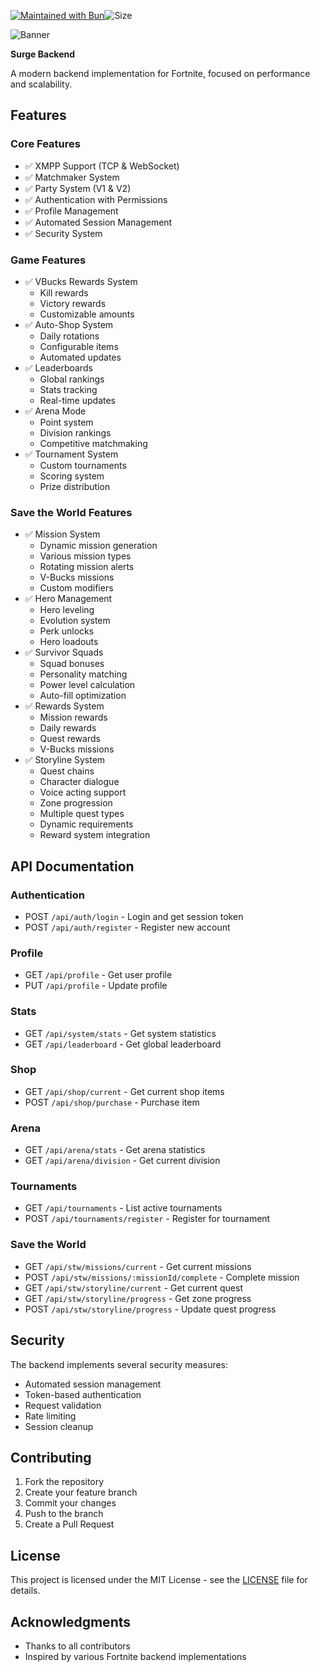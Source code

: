 [![Maintained with Bun](https://img.shields.io/badge/maintained%20with-bun-ac98ff.svg?style=for-the-badge&logo=bun)](https://bun.sh/)![Size](https://img.shields.io/github/repo-size/chloefrfr/ChronosPrivate?label=Size&style=for-the-badge)

![Banner](https://cdn2.unrealengine.com/13br-galaxycup-newsheader-1900x600-1900x600-482668392.jpg)

**Surge Backend**

A modern backend implementation for Fortnite, focused on performance and scalability.

## Features

### Core Features
- ✅ XMPP Support (TCP & WebSocket)
- ✅ Matchmaker System
- ✅ Party System (V1 & V2)
- ✅ Authentication with Permissions
- ✅ Profile Management
- ✅ Automated Session Management
- ✅ Security System

### Game Features
- ✅ VBucks Rewards System
  - Kill rewards
  - Victory rewards
  - Customizable amounts
- ✅ Auto-Shop System
  - Daily rotations
  - Configurable items
  - Automated updates
- ✅ Leaderboards
  - Global rankings
  - Stats tracking
  - Real-time updates
- ✅ Arena Mode
  - Point system
  - Division rankings
  - Competitive matchmaking
- ✅ Tournament System
  - Custom tournaments
  - Scoring system
  - Prize distribution

### Save the World Features
- ✅ Mission System
  - Dynamic mission generation
  - Various mission types
  - Rotating mission alerts
  - V-Bucks missions
  - Custom modifiers
- ✅ Hero Management
  - Hero leveling
  - Evolution system
  - Perk unlocks
  - Hero loadouts
- ✅ Survivor Squads
  - Squad bonuses
  - Personality matching
  - Power level calculation
  - Auto-fill optimization
- ✅ Rewards System
  - Mission rewards
  - Daily rewards
  - Quest rewards
  - V-Bucks missions
- ✅ Storyline System
  - Quest chains
  - Character dialogue
  - Voice acting support
  - Zone progression
  - Multiple quest types
  - Dynamic requirements
  - Reward system integration

## API Documentation

### Authentication
- POST `/api/auth/login` - Login and get session token
- POST `/api/auth/register` - Register new account

### Profile
- GET `/api/profile` - Get user profile
- PUT `/api/profile` - Update profile

### Stats
- GET `/api/system/stats` - Get system statistics
- GET `/api/leaderboard` - Get global leaderboard

### Shop
- GET `/api/shop/current` - Get current shop items
- POST `/api/shop/purchase` - Purchase item

### Arena
- GET `/api/arena/stats` - Get arena statistics
- GET `/api/arena/division` - Get current division

### Tournaments
- GET `/api/tournaments` - List active tournaments
- POST `/api/tournaments/register` - Register for tournament

### Save the World
- GET `/api/stw/missions/current` - Get current missions
- POST `/api/stw/missions/:missionId/complete` - Complete mission
- GET `/api/stw/storyline/current` - Get current quest
- GET `/api/stw/storyline/progress` - Get zone progress
- POST `/api/stw/storyline/progress` - Update quest progress

## Security

The backend implements several security measures:
- Automated session management
- Token-based authentication
- Request validation
- Rate limiting
- Session cleanup

## Contributing

1. Fork the repository
2. Create your feature branch
3. Commit your changes
4. Push to the branch
5. Create a Pull Request

## License

This project is licensed under the MIT License - see the [LICENSE](LICENSE) file for details.

## Acknowledgments

- Thanks to all contributors
- Inspired by various Fortnite backend implementations